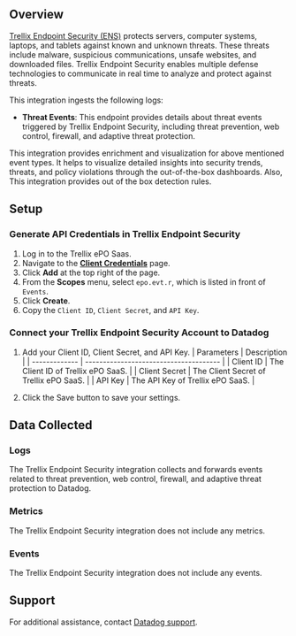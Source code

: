 ## Overview

[Trellix Endpoint Security (ENS)][1] protects servers, computer systems, laptops, and tablets against known and unknown threats. These threats include malware, suspicious communications, unsafe websites, and downloaded files. Trellix Endpoint Security enables multiple defense technologies to communicate in real time to analyze and protect against threats.

This integration ingests the following logs:

- **Threat Events**: This endpoint provides details about threat events triggered by Trellix Endpoint Security, including threat prevention, web control, firewall, and adaptive threat protection.

This integration provides enrichment and visualization for above mentioned event types. It helps to visualize detailed insights into security trends, threats, and policy violations through the out-of-the-box dashboards. Also, This integration provides out of the box detection rules.

## Setup

### Generate API Credentials in Trellix Endpoint Security

1. Log in to the Trellix ePO Saas.
2. Navigate to the **[Client Credentials][2]** page.
3. Click **Add** at the top right of the page.
4. From the **Scopes** menu, select `epo.evt.r`, which is listed in front of `Events`.
5. Click **Create**.
6. Copy the `Client ID`, `Client Secret`, and `API Key`.

### Connect your Trellix Endpoint Security Account to Datadog

1. Add your Client ID, Client Secret, and API Key.
   | Parameters    | Description                            |
   | ------------- | -------------------------------------- |
   | Client ID     | The Client ID of Trellix ePO SaaS.     |
   | Client Secret | The Client Secret of Trellix ePO SaaS. |
   | API Key       | The API Key of Trellix ePO SaaS.       |

2. Click the Save button to save your settings.

## Data Collected

### Logs

The Trellix Endpoint Security integration collects and forwards events related to threat prevention, web control, firewall, and adaptive threat protection to Datadog.

### Metrics

The Trellix Endpoint Security integration does not include any metrics.

### Events

The Trellix Endpoint Security integration does not include any events.

## Support

For additional assistance, contact [Datadog support][3].

[1]: https://www.trellix.com/products/endpoint-security/
[2]: https://uam.ui.trellix.com/clientcreds.html
[3]: https://docs.datadoghq.com/help/
